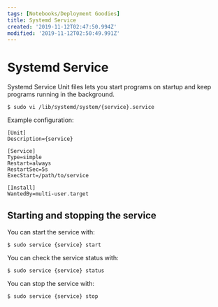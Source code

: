 ```yaml
---
tags: [Notebooks/Deployment Goodies]
title: Systemd Service
created: '2019-11-12T02:47:50.994Z'
modified: '2019-11-12T02:50:49.991Z'
---
```


# Systemd Service
Systemd Service Unit files lets you start programs on startup and keep programs running in the background.

```console
$ sudo vi /lib/systemd/system/{service}.service
```

Example configuration:
```
[Unit]
Description={service}

[Service]
Type=simple
Restart=always
RestartSec=5s
ExecStart=/path/to/service 

[Install]
WantedBy=multi-user.target
```

## Starting and stopping the service
You can start the service with:
```console
$ sudo service {service} start
```

You can check the service status with:
```console
$ sudo service {service} status
```

You can stop the service with:
```console
$ sudo service {service} stop
```
